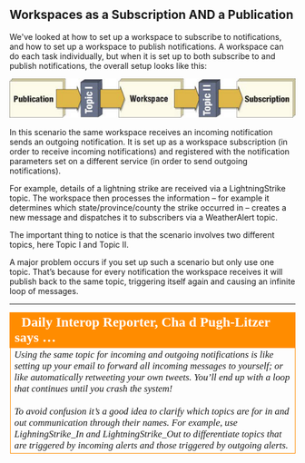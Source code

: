 ## Workspaces as a Subscription AND a Publication ##

We've looked at how to set up a workspace to subscribe to notifications, and how to set up a workspace to publish notifications. A workspace can do each task individually, but when it is set up to both subscribe to and publish notifications, the overall setup looks like this:

![](./Images/Img4.25.WorkspaceBothSubscriberPublisher.png)

In this scenario the same workspace receives an incoming notification sends an outgoing notification. It is set up as a workspace subscription (in order to receive incoming notifications) and registered with the notification parameters set on a different service (in order to send outgoing notifications).

For example, details of a lightning strike are received via a LightningStrike topic. The workspace then processes the information – for example it determines which state/province/county the strike occurred in – creates a new message and dispatches it to subscribers via a WeatherAlert topic.

The important thing to notice is that the scenario involves two different topics, here Topic I and Topic II.

A major problem occurs if you set up such a scenario but only use one topic. That’s because for every notification the workspace receives it will publish back to the same topic, triggering itself again and causing an infinite loop of messages.

---

<table style="border-spacing: 0px">
<tr>
<td style="vertical-align:middle;background-color:darkorange;border: 2px solid darkorange">
<i class="fa fa-quote-left fa-lg fa-pull-left fa-fw" style="color:white;padding-right: 12px;vertical-align:text-top"></i>
<span style="color:white;font-size:x-large;font-weight: bold;font-family:serif">Daily Interop Reporter, Cha d Pugh-Litzer says …</span>
</td>
</tr>

<tr>
<td style="border: 1px solid darkorange">
<span style="font-family:serif; font-style:italic; font-size:larger">
Using the same topic for incoming and outgoing notifications is like setting up your email to forward all incoming messages to yourself; or like automatically retweeting your own tweets. You’ll end up with a loop that continues until you crash the system!
<br><br>To avoid confusion it’s a good idea to clarify which topics are for in and out communication through their names. For example, use LighningStrike_In and LightningStrike_Out to differentiate topics that are triggered by incoming alerts and those triggered by outgoing alerts.
</span>
</td>
</tr>
</table>